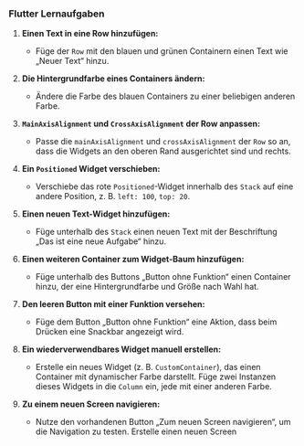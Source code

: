 ### Flutter Lernaufgaben

1. **Einen Text in eine Row hinzufügen:**
   - Füge der `Row` mit den blauen und grünen Containern einen Text wie „Neuer Text“ hinzu.

2. **Die Hintergrundfarbe eines Containers ändern:**
   - Ändere die Farbe des blauen Containers zu einer beliebigen anderen Farbe.

3. **`MainAxisAlignment` und `CrossAxisAlignment` der Row anpassen:**
   - Passe die `mainAxisAlignment` und `crossAxisAlignment` der `Row` so an, dass die Widgets an den oberen Rand ausgerichtet sind und rechts.

4. **Ein `Positioned` Widget verschieben:**
   - Verschiebe das rote `Positioned`-Widget innerhalb des `Stack` auf eine andere Position, z. B. `left: 100`, `top: 20`.

5. **Einen neuen Text-Widget hinzufügen:**
   - Füge unterhalb des `Stack` einen neuen Text mit der Beschriftung „Das ist eine neue Aufgabe“ hinzu.

6. **Einen weiteren Container zum Widget-Baum hinzufügen:**
   - Füge unterhalb des Buttons „Button ohne Funktion“ einen Container hinzu, der eine Hintergrundfarbe und Größe nach Wahl hat.

7. **Den leeren Button mit einer Funktion versehen:**
   - Füge dem Button „Button ohne Funktion“ eine Aktion, dass beim Drücken eine Snackbar angezeigt wird.

8. **Ein wiederverwendbares Widget manuell erstellen:**
   - Erstelle ein neues Widget (z. B. `CustomContainer`), das einen Container mit dynamischer Farbe darstellt. Füge zwei Instanzen dieses Widgets in die `Column` ein, jede mit einer anderen Farbe.

9. **Zu einem neuen Screen navigieren:**
    - Nutze den vorhandenen Button „Zum neuen Screen navigieren“, um die Navigation zu testen. Erstelle einen neuen Screen
